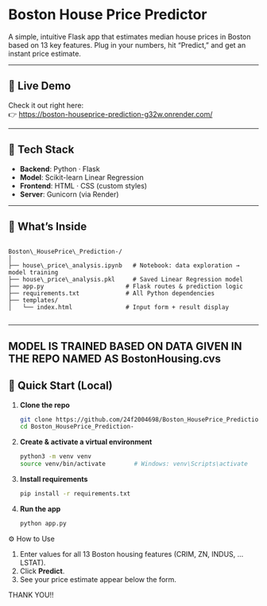 # Boston House Price Predictor

A simple, intuitive Flask app that estimates median house prices in Boston based on 13 key features. Plug in your numbers, hit “Predict,” and get an instant price estimate.

---

## 🚀 Live Demo

Check it out right here:  
👉 https://boston-houseprice-prediction-g32w.onrender.com/

---

## 🔧 Tech Stack

- **Backend**: Python · Flask  
- **Model**: Scikit-learn Linear Regression  
- **Frontend**: HTML · CSS (custom styles)  
- **Server**: Gunicorn (via Render)

---

## 📂 What’s Inside

```

Boston\_HousePrice\_Prediction-/
│
├── house\_price\_analysis.ipynb   # Notebook: data exploration → model training
├── house\_price\_analysis.pkl     # Saved Linear Regression model
├── app.py                       # Flask routes & prediction logic
├── requirements.txt             # All Python dependencies
├── templates/
│   └── index.html               # Input form + result display


````

---
MODEL IS TRAINED BASED ON DATA GIVEN IN THE REPO NAMED AS BostonHousing.cvs 
---

## 🔨 Quick Start (Local)

1. **Clone the repo**  
   ```bash
   git clone https://github.com/24f2004698/Boston_HousePrice_Prediction-.git
   cd Boston_HousePrice_Prediction-


2. **Create & activate a virtual environment**

   ```bash
   python3 -m venv venv
   source venv/bin/activate        # Windows: venv\Scripts\activate
   ```

3. **Install requirements**

   ```bash
   pip install -r requirements.txt
   ```

4. **Run the app**

   ```bash
   python app.py
   ```





⚙️ How to Use

1. Enter values for all 13 Boston housing features (CRIM, ZN, INDUS, … LSTAT).
2. Click **Predict**.
3. See your price estimate appear below the form.


THANK YOU!!
